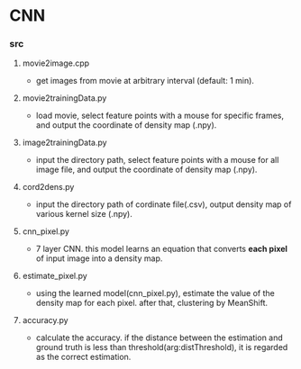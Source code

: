 # CNN

### src
1. movie2image.cpp
    * get images from movie at arbitrary interval (default: 1 min).

2. movie2trainingData.py
    * load movie, select feature points with a mouse for specific frames,
    and output the coordinate of density map (.npy).

3. image2trainingData.py
    * input the directory path, select feature points with a mouse for all image file,
    and output the coordinate of density map (.npy).

4. cord2dens.py
    * input the directory path of cordinate file(.csv), output density map of various kernel size (.npy).

5. cnn_pixel.py
    * 7 layer CNN. this model learns an equation that converts **each pixel** of input
    image into a density map.

6. estimate_pixel.py
    * using the learned model(cnn_pixel.py), estimate the value of
    the density map for each pixel. after that, clustering by MeanShift.

7. accuracy.py
    * calculate the accuracy. if the distance between the estimation and ground truth is
    less than threshold(arg:distThreshold), it is regarded as the correct estimation.
